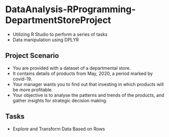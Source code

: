 # DataAnalysis-RProgramming-DepartmentStoreProject
* Utilizing R Studio to perform a series of tasks
* Data manipulation using DPLYR

## Project Scenario
* You are provided with a dataset of a departmental store.
* It contains details of products from May, 2020, a period marked by covid-19.
* Your manager wants you to find out that investing in which products will be more profitable.
* Your objective is to analyse the patterns and trends of the products, and gather insights for 
  strategic decision making.

## Tasks
* Explore and Transform Data Based on Rows
